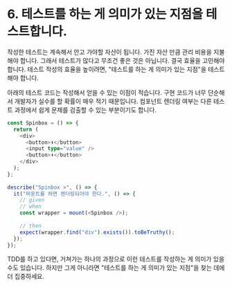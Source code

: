 # 6. 테스트를 하는 게 의미가 있는 지점을 테스트합니다.

작성한 테스트는 계속해서 안고 가야할 자산이 됩니다. 가진 자산 만큼 관리 비용을 지불해야 합니다. 그래서 테스트가 많다고 무조건 좋은 것은 아닙니다. 결국 효율을 고민해야 합니다. 테스트 작성의 효율을 높이려면, "테스트를 하는 게 의미가 있는 지점"을 테스트 해야 합니다.

아래의 테스트 코드는 작성해서 얻을 수 있는 이점이 적습니다. 구현 코드가 너무 단순해서 개발자가 실수를 할 확률이 매우 적기 때문입니다. 컴포넌트 렌더링 여부는 다른 테스트 과정에서 쉽게 문제를 검출할 수 있는 부분이기도 합니다.

```typescript
const Spinbox = () => {
  return (
    <div>
      <button>⬆</button>
      <input type="value" />
      <button>⬇</button>
    </div>
  );
};
 
describe("Spinbox >", () => {
  it("마운트를 하면 렌더링되어야 한다.", () => {
    // given
    // when
    const wrapper = mount(<Spinbox />);
 
    // then
    expect(wrapper.find("div").exists()).toBeTruthy();
  });
});
```

TDD를 하고 있다면, 거쳐가는 하나의 과정으로 이런 테스트를 작성하는 게 의미가 있을 수도 있습니다. 하지만 그게 아니라면 "테스트를 하는 게 의미가 있는 지점"을 찾는 데에 더 집중하세요.

